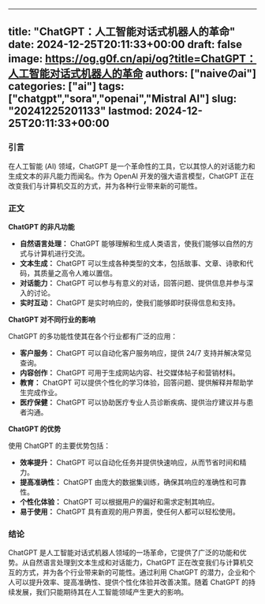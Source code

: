 
---
title: "ChatGPT：人工智能对话式机器人的革命"
date: 2024-12-25T20:11:33+00:00
draft: false
image: https://og.g0f.cn/api/og?title=ChatGPT：人工智能对话式机器人的革命
authors: ["naiveのai"]
categories: ["ai"]
tags: ["chatgpt","sora","openai","Mistral AI"]
slug: "20241225201133"
lastmod: 2024-12-25T20:11:33+00:00
---
### 引言

在人工智能 (AI) 领域，ChatGPT 是一个革命性的工具，它以其惊人的对话能力和生成文本的非凡能力而闻名。作为 OpenAI 开发的强大语言模型，ChatGPT 正在改变我们与计算机交互的方式，并为各种行业带来新的可能性。

### 正文

**ChatGPT 的非凡功能**

* **自然语言处理：** ChatGPT 能够理解和生成人类语言，使我们能够以自然的方式与计算机进行交流。
* **文本生成：** ChatGPT 可以生成各种类型的文本，包括故事、文章、诗歌和代码，其质量之高令人难以置信。
* **对话能力：** ChatGPT 可以参与有意义的对话，回答问题、提供信息并参与深入的讨论。
* **实时互动：** ChatGPT 是实时响应的，使我们能够即时获得信息和支持。

**ChatGPT 对不同行业的影响**

ChatGPT 的多功能性使其在各个行业都有广泛的应用：

* **客户服务：** ChatGPT 可以自动化客户服务响应，提供 24/7 支持并解决常见查询。
* **内容创作：** ChatGPT 可用于生成网站内容、社交媒体帖子和营销材料。
* **教育：** ChatGPT 可以提供个性化的学习体验，回答问题、提供解释并帮助学生完成作业。
* **医疗保健：** ChatGPT 可以协助医疗专业人员诊断疾病、提供治疗建议并与患者沟通。

**ChatGPT 的优势**

使用 ChatGPT 的主要优势包括：

* **效率提升：** ChatGPT 可以自动化任务并提供快速响应，从而节省时间和精力。
* **提高准确性：** ChatGPT 由庞大的数据集训练，确保其响应的准确性和可靠性。
* **个性化体验：** ChatGPT 可以根据用户的偏好和需求定制其响应。
* **易于使用：** ChatGPT 具有直观的用户界面，使任何人都可以轻松使用。

### 结论

ChatGPT 是人工智能对话式机器人领域的一场革命，它提供了广泛的功能和优势。从自然语言处理到文本生成和对话能力，ChatGPT 正在改变我们与计算机交互的方式，并为各个行业带来新的可能性。通过利用 ChatGPT 的潜力，企业和个人可以提升效率、提高准确性、提供个性化体验并改善决策。随着 ChatGPT 的持续发展，我们只能期待其在人工智能领域产生更大的影响。